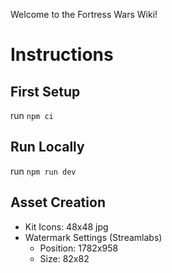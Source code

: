 Welcome to the Fortress Wars Wiki!

# Instructions

## First Setup
run `npm ci`

## Run Locally
run `npm run dev`

## Asset Creation
- Kit Icons: 48x48 jpg
- Watermark Settings (Streamlabs)
    - Position: 1782x958
    - Size: 82x82